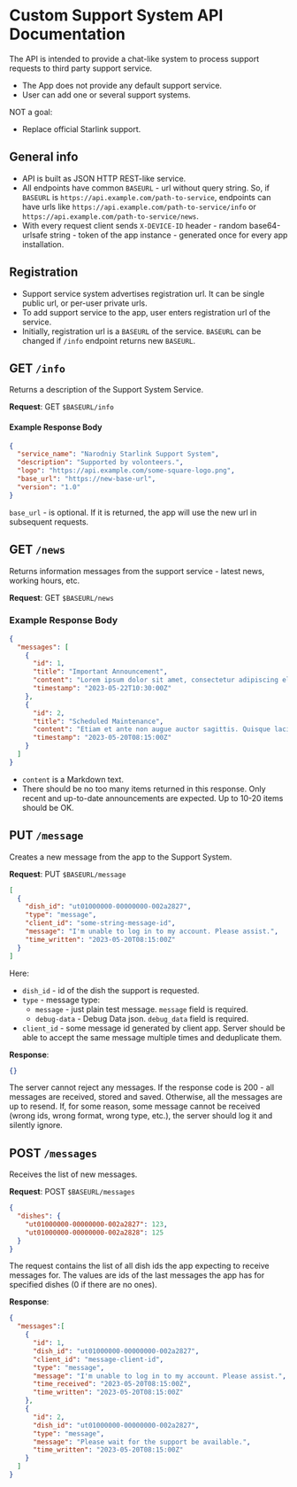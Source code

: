 # Custom Support System API Documentation

The API is intended to provide a chat-like system to process support requests to third party support service.

- The App does not provide any default support service.
- User can add one or several support systems.

NOT a goal:
- Replace official Starlink support. 

## General info

- API is built as JSON HTTP REST-like service.
- All endpoints have common `BASEURL` - url without query string. 
  So, if `BASEURL` is `https://api.example.com/path-to-service`, endpoints can have urls 
  like `https://api.example.com/path-to-service/info` or `https://api.example.com/path-to-service/news`.
- With every request client sends `X-DEVICE-ID` header - random base64-urlsafe string - token of the app instance - generated once for every app installation. 

## Registration

- Support service system advertises registration url. It can be single public url, or per-user private urls.
- To add support service to the app, user enters registration url of the service.
- Initially, registration url is a `BASEURL` of the service. `BASEURL` can be changed if `/info` endpoint 
  returns new `BASEURL`.

## GET `/info`

Returns a description of the Support System Service.

**Request**: GET `$BASEURL/info`

#### Example Response Body
```json
{
  "service_name": "Narodniy Starlink Support System",
  "description": "Supported by volonteers.",
  "logo": "https://api.example.com/some-square-logo.png",
  "base_url": "https://new-base-url",
  "version": "1.0"
}
```
`base_url` - is optional. If it is returned, the app will use the new url in subsequent requests.

## GET `/news`

Returns information messages from the support service - latest news, working hours, etc.

**Request**: GET `$BASEURL/news`

### Example Response Body
```json
{
  "messages": [
    {
      "id": 1,
      "title": "Important Announcement",
      "content": "Lorem ipsum dolor sit amet, consectetur adipiscing elit. Vestibulum aliquam nisl eget lacus aliquam, sed lacinia mi faucibus.",
      "timestamp": "2023-05-22T10:30:00Z"
    },
    {
      "id": 2,
      "title": "Scheduled Maintenance",
      "content": "Etiam et ante non augue auctor sagittis. Quisque lacinia enim at orci elementum, nec viverra enim bibendum.",
      "timestamp": "2023-05-20T08:15:00Z"
    }
  ]
}
```

- `content` is a Markdown text.
- There should be no too many items returned in this response. Only recent and up-to-date announcements are expected. 
  Up to 10-20 items should be OK. 

## PUT `/message`

Creates a new message from the app to the Support System.

**Request**: PUT `$BASEURL/message`
```json
[
  {
    "dish_id": "ut01000000-00000000-002a2827",
    "type": "message",
    "client_id": "some-string-message-id",
    "message": "I'm unable to log in to my account. Please assist.",
    "time_written": "2023-05-20T08:15:00Z"
  }
]
```
Here:
 - `dish_id` - id of the dish the support is requested.
 - `type` - message type:
   - `message` - just plain test message. `message` field is required.
   - `debug-data` - Debug Data json. `debug_data` field is required.
 - `client_id` - some message id generated by client app. 
   Server should be able to accept the same message multiple times and deduplicate them.
 
**Response**:
```json
{}
```
The server cannot reject any messages. If the response code is 200 - all messages are received, stored and saved.
Otherwise, all the messages are up to resend.
If, for some reason, some message cannot be received (wrong ids, wrong format, wrong type, etc.), the server should log it 
and silently ignore.

## POST `/messages`

Receives the list of new messages.

**Request**: POST `$BASEURL/messages`
```json
{
  "dishes": {
    "ut01000000-00000000-002a2827": 123,
    "ut01000000-00000000-002a2828": 125
  }
}
```
The request contains the list of all dish ids the app expecting to receive messages for. 
The values are ids of the last messages the app has for specified dishes (0 if there are no ones).

**Response**:
```json
{
  "messages":[
    {
      "id": 1, 
      "dish_id": "ut01000000-00000000-002a2827",
      "client_id": "message-client-id", 
      "type": "message",
      "message": "I'm unable to log in to my account. Please assist.",
      "time_received": "2023-05-20T08:15:00Z",
      "time_written": "2023-05-20T08:15:00Z"
    },
    {
      "id": 2,
      "dish_id": "ut01000000-00000000-002a2827",
      "type": "message",
      "message": "Please wait for the support be available.",
      "time_written": "2023-05-20T08:15:00Z"
    }
  ]
}
```